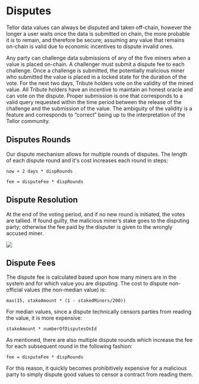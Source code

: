 # Disputes

Tellor data values can always be disputed and taken off-chain, however the longer a user waits once the data is submitted on chain, the more probable it is to remain, and therefore be secure; assuming any value that remains on-chain is valid due to economic incentives to dispute invalid ones.

Any party can challenge data submissions of any of the five miners when a value is placed on-chain. A challenger must submit a dispute fee to each challenge. Once a challenge is submitted, the potentially malicious miner who submitted the value is placed in a locked state for the duration of the vote. For the next two days, Tribute holders vote on the validity of the mined value. All Tribute holders have an incentive to maintain an honest oracle and can vote on the dispute. Proper submission is one that corresponds to a valid query requested within the time period between the release of the challenge and the submission of the value. The ambiguity of the validity is a feature and corresponds to “correct” being up to the interpretation of the Tellor community.

## Disputes Rounds

Our dispute mechanism allows for multiple rounds of disputes. The length of each dispute round and it's cost increases each round in steps:

`now + 2 days * dispRounds`

`fee = disputeFee * dispRounds`

## Dispute Resolution

At the end of the voting period, and if no new round is initiated, the votes are tallied. If found guilty, the malicious miner’s stake goes to the disputing party; otherwise the fee paid by the disputer is given to the wrongly accused miner.

![](../../.gitbook/assets/tellor_infographics2_dispute_def_hd.png)

## Dispute Fees

The dispute fee is calculated based upon how many miners are in the system and for which value you are disputing. The cost to dispute non-official values \(the non-median value\) is:

`max(15, stakeAmount * (1 - stakedMiners/200))`

For median values, since a dispute technically censors parties from reading the value, it is more expensive:

`stakeAmount * numberOfDisputesOnId`

As mentioned, there are also multiple dispute rounds which increase the fee for each subsequent round in the following fashion:

`fee = disputeFee * dispRounds`

For this reason, it quickly becomes prohibitively expensive for a malicious party to simply dispute good values to censor a contract from reading them.

